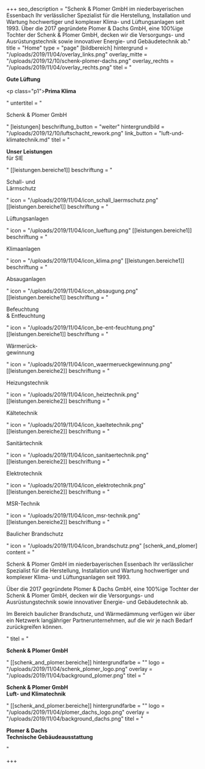 +++
seo_description = "Schenk & Plomer GmbH im niederbayerischen Essenbach Ihr verlässlicher Spezialist für die Herstellung, Installation und Wartung hochwertiger und komplexer Klima- und Lüftungsanlagen seit 1993. Über die 2017 gegründete Plomer & Dachs GmbH, eine 100%ige Tochter der Schenk & Plomer GmbH, decken wir die Versorgungs- und Ausrüstungstechnik sowie innovativer Energie- und Gebäudetechnik ab."
title = "Home"
type = "page"
[bildbereich]
hintergrund = "/uploads/2019/11/04/overlay_links.png"
overlay_mitte = "/uploads/2019/12/10/schenk-plomer-dachs.png"
overlay_rechts = "/uploads/2019/11/04/overlay_rechts.png"
titel = "<p><strong>Gute Lüftung</strong></p><p class=\"p1\"><strong>Prima Klima</strong></p>"
untertitel = "<p>Schenk &amp; Plomer GmbH </p>"
[leistungen]
beschriftung_button = "weiter"
hintergrundbild = "/uploads/2019/12/10/luftschacht_rework.png"
link_button = "luft-und-klimatechnik.md"
titel = "<p><strong>Unser Leistungen <br></strong>für SIE</p>"
[[leistungen.bereiche1]]
beschriftung = "<p>Schall- und<br>Lärmschutz</p>"
icon = "/uploads/2019/11/04/icon_schall_laermschutz.png"
[[leistungen.bereiche1]]
beschriftung = "<p>Lüftungsanlagen</p>"
icon = "/uploads/2019/11/04/icon_lueftung.png"
[[leistungen.bereiche1]]
beschriftung = "<p>Klimaanlagen</p>"
icon = "/uploads/2019/11/04/icon_klima.png"
[[leistungen.bereiche1]]
beschriftung = "<p>Absauganlagen</p>"
icon = "/uploads/2019/11/04/icon_absaugung.png"
[[leistungen.bereiche1]]
beschriftung = "<p>Befeuchtung<br>&amp; Entfeuchtung</p>"
icon = "/uploads/2019/11/04/icon_be-ent-feuchtung.png"
[[leistungen.bereiche1]]
beschriftung = "<p>Wärmerück-<br>gewinnung</p>"
icon = "/uploads/2019/11/04/icon_waermerueckgewinnung.png"
[[leistungen.bereiche2]]
beschriftung = "<p>Heizungstechnik</p>"
icon = "/uploads/2019/11/04/icon_heiztechnik.png"
[[leistungen.bereiche2]]
beschriftung = "<p>Kältetechnik</p>"
icon = "/uploads/2019/11/04/icon_kaeltetechnik.png"
[[leistungen.bereiche2]]
beschriftung = "<p>Sanitärtechnik</p>"
icon = "/uploads/2019/11/04/icon_sanitaertechnik.png"
[[leistungen.bereiche2]]
beschriftung = "<p>Elektrotechnik</p>"
icon = "/uploads/2019/11/04/icon_elektrotechnik.png"
[[leistungen.bereiche2]]
beschriftung = "<p>MSR-Technik</p>"
icon = "/uploads/2019/11/04/icon_msr-technik.png"
[[leistungen.bereiche2]]
beschriftung = "<p>Baulicher Brandschutz</p>"
icon = "/uploads/2019/11/04/icon_brandschutz.png"
[schenk_and_plomer]
content = "<p>Schenk &amp; Plomer GmbH im niederbayerischen Essenbach Ihr verlässlicher Spezialist für die Herstellung, Installation und Wartung hochwertiger und komplexer Klima- und Lüftungsanlagen seit 1993. </p><p>Über die 2017 gegründete Plomer &amp; Dachs GmbH, eine 100%ige Tochter der Schenk &amp; Plomer GmbH, decken wir die Versorgungs- und Ausrüstungstechnik sowie innovativer Energie- und Gebäudetechnik ab. </p><p>Im Bereich baulicher Brandschutz, und Wärmedämmung verfügen wir über ein Netzwerk langjähriger Partnerunternehmen, auf die wir je nach Bedarf zurückgreifen können.</p>"
titel = "<p><strong>Schenk &amp; Plomer GmbH</strong></p>"
[[schenk_and_plomer.bereiche]]
hintergrundfarbe = ""
logo = "/uploads/2019/11/04/schenk_plomer_logo.png"
overlay = "/uploads/2019/11/04/background_plomer.png"
titel = "<p><strong>Schenk &amp; Plomer GmbH<br>Luft- und Klimatechnik</strong></p>"
[[schenk_and_plomer.bereiche]]
hintergrundfarbe = ""
logo = "/uploads/2019/11/04/plomer_dachs_logo.png"
overlay = "/uploads/2019/11/04/background_dachs.png"
titel = "<p><strong>Plomer &amp; Dachs<br>Technische Gebäudeausstattung</strong></p>"

+++
